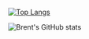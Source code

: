 [![Top Langs](https://brentgg.vercel.app/api/top-langs/?username=brentgg&count_private=true&langs_count=10&layout=compact&theme=midnight-purple)](https://github.com/anuraghazra/github-readme-stats)

![Brent's GitHub stats](https://brentgg.vercel.app/api?username=brentgg&count_private=true&include_all_commits=true&theme=midnight-purple&show_icons=true)
